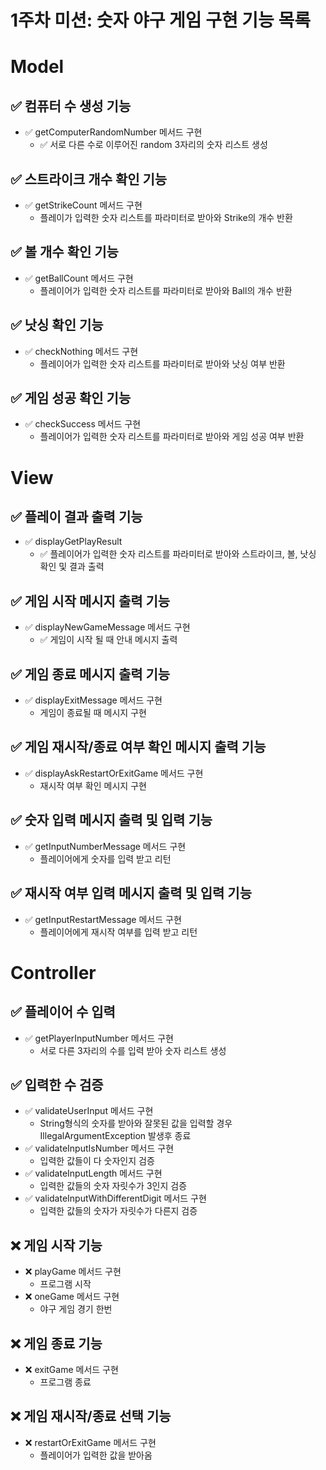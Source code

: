 # 1주차 미션: 숫자 야구 게임 구현 기능 목록

# Model

## ✅ 컴퓨터 수 생성 기능

- ✅ getComputerRandomNumber 메서드 구현
    - ✅ 서로 다른 수로 이루어진 random 3자리의 숫자 리스트 생성

## ✅ 스트라이크 개수 확인 기능

- ✅ getStrikeCount 메서드 구현
    - 플레이가 입력한 숫자 리스트를 파라미터로 받아와 Strike의 개수 반환

## ✅ 볼 개수 확인 기능

- ✅ getBallCount 메서드 구현
    - 플레이어가 입력한 숫자 리스트를 파라미터로 받아와 Ball의 개수 반환

## ✅ 낫싱 확인 기능

- ✅ checkNothing 메서드 구현
    - 플레이어가 입력한 숫자 리스트를 파라미터로 받아와 낫싱 여부 반환

## ✅ 게임 성공 확인 기능

- ✅ checkSuccess 메서드 구현
    - 플레이어가 입력한 숫자 리스트를 파라미터로 받아와 게임 성공 여부 반환

# View

## ✅ 플레이 결과 출력 기능

- ✅ displayGetPlayResult
    - ✅ 플레이어가 입력한 숫자 리스트를 파라미터로 받아와 스트라이크, 볼, 낫싱 확인 및 결과 출력

## ✅ 게임 시작 메시지 출력 기능

- ✅ displayNewGameMessage 메서드 구현
    - ✅ 게임이 시작 될 때 안내 메시지 출력

## ✅ 게임 종료 메시지 출력 기능

- ✅ displayExitMessage 메서드 구현
    - 게임이 종료될 때 메시지 구현

## ✅ 게임 재시작/종료 여부 확인 메시지 출력 기능

- ✅ displayAskRestartOrExitGame 메서드 구현
    - 재시작 여부 확인 메시지 구현

## ✅ 숫자 입력 메시지 출력 및 입력 기능

- ✅ getInputNumberMessage 메서드 구현
    - 플레이어에게 숫자를 입력 받고 리턴

## ✅ 재시작 여부 입력 메시지 출력 및 입력 기능

- ✅ getInputRestartMessage 메서드 구현
    - 플레이어에게 재시작 여부를 입력 받고 리턴

# Controller

## ✅ 플레이어 수 입력

- ✅ getPlayerInputNumber 메서드 구현
    - 서로 다른 3자리의 수를 입력 받아 숫자 리스트 생성

## ✅ 입력한 수 검증

- ✅ validateUserInput 메서드 구현
    - String형식의 숫자를 받아와 잘못된 값을 입력할 경우 IllegalArgumentException 발생후 종료
- ✅ validateInputIsNumber 메서드 구현
    - 입력한 값들이 다 숫자인지 검증
- ✅ validateInputLength 메서드 구현
    - 입력한 값들의 숫자 자릿수가 3인지 검증
- ✅ validateInputWithDifferentDigit 메서드 구현
    - 입력한 값들의 숫자가 자릿수가 다른지 검증

## ❌ 게임 시작 기능

- ❌ playGame 메서드 구현
    - 프로그램 시작
- ❌ oneGame 메서드 구현
    - 야구 게임 경기 한번

## ❌ 게임 종료 기능

- ❌ exitGame 메서드 구현
    - 프로그램 종료

## ❌ 게임 재시작/종료 선택 기능

- ❌ restartOrExitGame 메서드 구현
    - 플레이어가 입력한 값을 받아옴
